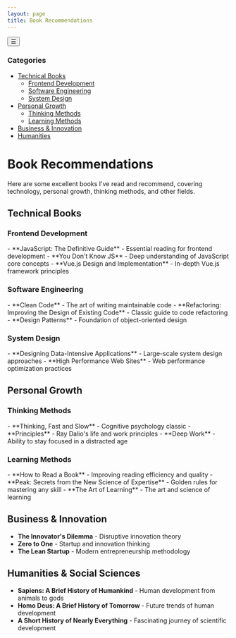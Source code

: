 ```yaml
---
layout: page
title: Book Recommendations
---
```


<div class="books-page-container">
  <!-- Mobile Sidebar Overlay -->
  <div class="mobile-sidebar-overlay" id="sidebarOverlay">  </div>
  
<script>
(function() {
  // Only run on client side
  if (typeof window === 'undefined') return;
  
  function initSidebar() {
    const sidebarToggle = document.getElementById('sidebarToggle');
    const sidebar = document.getElementById('sidebar');
    const overlay = document.getElementById('sidebarOverlay');
    const toggleIcon = document.getElementById('toggleIcon');
    
    if (!sidebarToggle || !sidebar || !overlay || !toggleIcon) {
      console.log('Sidebar elements not found, retrying...');
      setTimeout(initSidebar, 100);
      return;
    }
    
    console.log('Sidebar elements found, initializing...');
  
    function toggleSidebar() {
      const isActive = sidebar.classList.contains('active');
      
      if (isActive) {
        // Close sidebar
        sidebar.classList.remove('active');
        overlay.classList.remove('active');
        sidebarToggle.classList.remove('active');
        toggleIcon.textContent = '☰';
        // Only disable body scroll on mobile, not on desktop
        if (window.innerWidth <= 1024) {
          document.body.style.overflow = '';
        }
      } else {
        // Open sidebar
        sidebar.classList.add('active');
        overlay.classList.add('active');
        sidebarToggle.classList.add('active');
        toggleIcon.textContent = '✕';
        // Only disable body scroll on mobile, not on desktop
        if (window.innerWidth <= 1024) {
          document.body.style.overflow = 'hidden';
        }
      }
    }
    
    // Toggle button click
    sidebarToggle.addEventListener('click', toggleSidebar);
  
    // Overlay click to close
    overlay.addEventListener('click', function() {
      if (sidebar.classList.contains('active')) {
        toggleSidebar();
      }
    });
    
    // Close sidebar when clicking on links
    sidebar.addEventListener('click', function(e) {
      if (e.target.tagName === 'A') {
        setTimeout(toggleSidebar, 150);
      }
    });
    
    // Close sidebar on Escape key
    document.addEventListener('keydown', function(e) {
      if (e.key === 'Escape' && sidebar.classList.contains('active')) {
        toggleSidebar();
      }
    });
    
    // Close sidebar on window resize (desktop)
    window.addEventListener('resize', function() {
      if (window.innerWidth > 1024 && sidebar.classList.contains('active')) {
        sidebar.classList.remove('active');
        overlay.classList.remove('active');
        sidebarToggle.classList.remove('active');
        toggleIcon.textContent = '☰';
        document.body.style.overflow = '';
      }
    });
  }
  
  // Initialize when DOM is ready
  if (document.readyState === 'loading') {
    document.addEventListener('DOMContentLoaded', initSidebar);
  } else {
    initSidebar();
  }
})();
</script>


  <!-- Mobile Sidebar Toggle Button -->
  <button class="mobile-sidebar-toggle" id="sidebarToggle" aria-label="Toggle Navigation Menu">
    <span id="toggleIcon">☰</span>
  </button>
  
  <!-- Sidebar -->
  <aside class="books-sidebar" id="sidebar">
    <nav class="sidebar-nav">
      <h3 class="sidebar-title">Categories</h3>
      <ul class="category-list">
        <li>
          <a href="#technical-books" class="category-link">Technical Books</a>
          <ul class="subcategory-list">
            <li><a href="#frontend-dev">Frontend Development</a></li>
            <li><a href="#software-eng">Software Engineering</a></li>
            <li><a href="#system-design">System Design</a></li>
          </ul>
        </li>
        <li>
          <a href="#personal-growth" class="category-link">Personal Growth</a>
          <ul class="subcategory-list">
            <li><a href="#thinking-methods">Thinking Methods</a></li>
            <li><a href="#learning-methods">Learning Methods</a></li>
          </ul>
        </li>
        <li><a href="#business-innovation" class="category-link">Business & Innovation</a></li>
        <li><a href="#humanities" class="category-link">Humanities</a></li>
      </ul>
    </nav>
  </aside>
  
  <!-- Main Content -->
  <main class="books-content">
    <h1>Book Recommendations</h1>
    <p class="books-intro">Here are some excellent books I've read and recommend, covering technology, personal growth, thinking methods, and other fields.</p>

<section id="technical-books">
<h2>Technical Books</h2>

<div id="frontend-dev">
<h3>Frontend Development</h3>
- **JavaScript: The Definitive Guide** - Essential reading for frontend development
- **You Don't Know JS** - Deep understanding of JavaScript core concepts
- **Vue.js Design and Implementation** - In-depth Vue.js framework principles

</div>

<div id="software-eng">
<h3>Software Engineering</h3>
- **Clean Code** - The art of writing maintainable code
- **Refactoring: Improving the Design of Existing Code** - Classic guide to code refactoring
- **Design Patterns** - Foundation of object-oriented design

</div>

<div id="system-design">
<h3>System Design</h3>
- **Designing Data-Intensive Applications** - Large-scale system design approaches
- **High Performance Web Sites** - Web performance optimization practices

</div>
</section>

<section id="personal-growth">
<h2>Personal Growth</h2>

<div id="thinking-methods">
<h3>Thinking Methods</h3>
- **Thinking, Fast and Slow** - Cognitive psychology classic
- **Principles** - Ray Dalio's life and work principles
- **Deep Work** - Ability to stay focused in a distracted age

</div>

<div id="learning-methods">
<h3>Learning Methods</h3>
- **How to Read a Book** - Improving reading efficiency and quality
- **Peak: Secrets from the New Science of Expertise** - Golden rules for mastering any skill
- **The Art of Learning** - The art and science of learning

</div>
</section>

<section id="business-innovation">
<h2>Business & Innovation</h2>

- **The Innovator's Dilemma** - Disruptive innovation theory
- **Zero to One** - Startup and innovation thinking
- **The Lean Startup** - Modern entrepreneurship methodology

</section>

<section id="humanities">
<h2>Humanities & Social Sciences</h2>

- **Sapiens: A Brief History of Humankind** - Human development from animals to gods
- **Homo Deus: A Brief History of Tomorrow** - Future trends of human development
- **A Short History of Nearly Everything** - Fascinating journey of scientific development

</section>
  </main>
</div>
